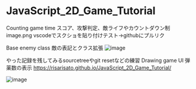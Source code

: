 # JavaScript_2D_Game_Tutorial

Counting game time スコア、攻撃判定、敵ライフやカウントダウン制
image.png
vscodeでスクショを貼り付けテスト→githubにプルリク

Base enemy class 敵の表記とクラス拡張
![image](https://user-images.githubusercontent.com/88628553/182340250-cc34f343-8d3d-43c4-a0bc-a2efe1299117.png)




やった記録を残してみるsourcetreeやgit resetなどの練習
Drawing game UI 弾薬数の表示
https://risarisato.github.io/JavaScript_2D_Game_Tutorial/

![image](https://user-images.githubusercontent.com/88628553/182008301-4edb9db8-01d3-4016-9398-fa9678e6a3b6.png)
